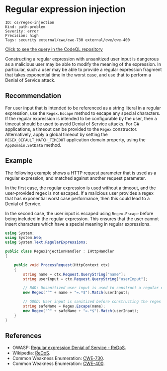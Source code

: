 # Regular expression injection

```
ID: cs/regex-injection
Kind: path-problem
Severity: error
Precision: high
Tags: security external/cwe/cwe-730 external/cwe/cwe-400

```
[Click to see the query in the CodeQL repository](https://github.com/github/codeql/tree/main/csharp/ql/src/Security%20Features/CWE-730/RegexInjection.ql)

Constructing a regular expression with unsanitized user input is dangerous as a malicious user may be able to modify the meaning of the expression. In particular, such a user may be able to provide a regular expression fragment that takes exponential time in the worst case, and use that to perform a Denial of Service attack.


## Recommendation
For user input that is intended to be referenced as a string literal in a regular expression, use the `Regex.Escape` method to escape any special characters. If the regular expression is intended to be configurable by the user, then a timeout should be used to avoid Denial of Service attacks. For C# applications, a timeout can be provided to the `Regex` constructor. Alternatively, apply a global timeout by setting the `REGEX_DEFAULT_MATCH_TIMEOUT` application domain property, using the `AppDomain.SetData` method.


## Example
The following example shows a HTTP request parameter that is used as a regular expression, and matched against another request parameter.

In the first case, the regular expression is used without a timeout, and the user-provided regex is not escaped. If a malicious user provides a regex that has exponential worst case performance, then this could lead to a Denial of Service.

In the second case, the user input is escaped using `Regex.Escape` before being included in the regular expression. This ensures that the user cannot insert characters which have a special meaning in regular expressions.


```csharp
using System;
using System.Web;
using System.Text.RegularExpressions;

public class RegexInjectionHandler : IHttpHandler
{

    public void ProcessRequest(HttpContext ctx)
    {
        string name = ctx.Request.QueryString["name"];
        string userInput = ctx.Request.QueryString["userInput"];

        // BAD: Unsanitized user input is used to construct a regular expression
        new Regex("^" + name + "=.*$").Match(userInput);

        // GOOD: User input is sanitized before constructing the regex
        string safeName = Regex.Escape(name);
        new Regex("^" + safeName + "=.*$").Match(userInput);
    }
}

```

## References
* OWASP: [Regular expression Denial of Service - ReDoS](https://www.owasp.org/index.php/Regular_expression_Denial_of_Service_-_ReDoS).
* Wikipedia: [ReDoS](https://en.wikipedia.org/wiki/ReDoS).
* Common Weakness Enumeration: [CWE-730](https://cwe.mitre.org/data/definitions/730.html).
* Common Weakness Enumeration: [CWE-400](https://cwe.mitre.org/data/definitions/400.html).